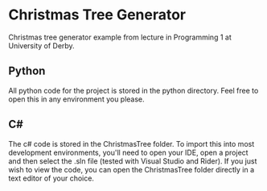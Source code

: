 # Christmas Tree Generator

Christmas tree generator example from lecture in Programming 1 at University of Derby.

## Python

All python code for the project is stored in the python directory. Feel free to open this in any environment you please.

## C#

The c# code is stored in the ChristmasTree folder. To import this into most development environments, you'll need to open your IDE, open a project and then select the .sln file (tested with Visual Studio and Rider).
If you just wish to view the code, you can open the ChristmasTree folder directly in a text editor of your choice.
